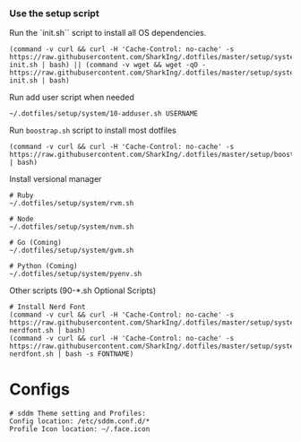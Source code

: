 ### Use the setup script

Run the `init.sh`` script to install all OS dependencies.
```
(command -v curl && curl -H 'Cache-Control: no-cache' -s https://raw.githubusercontent.com/SharkIng/.dotfiles/master/setup/system/00-init.sh | bash) || (command -v wget && wget -qO - https://raw.githubusercontent.com/SharkIng/.dotfiles/master/setup/system/00-init.sh | bash)
```

Run add user script when needed
```
~/.dotfiles/setup/system/10-adduser.sh USERNAME
```

Run `boostrap.sh` script to install most dotfiles
```
(command -v curl && curl -H 'Cache-Control: no-cache' -s https://raw.githubusercontent.com/SharkIng/.dotfiles/master/setup/boostrap.sh | bash)
```

Install versional manager
```
# Ruby
~/.dotfiles/setup/system/rvm.sh

# Node
~/.dotfiles/setup/system/nvm.sh

# Go (Coming)
~/.dotfiles/setup/system/gvm.sh

# Python (Coming)
~/.dotfiles/setup/system/pyenv.sh
```

Other scripts (90-*.sh Optional Scripts)
```
# Install Nerd Font
(command -v curl && curl -H 'Cache-Control: no-cache' -s https://raw.githubusercontent.com/SharkIng/.dotfiles/master/setup/system/90-nerdfont.sh | bash)
(command -v curl && curl -H 'Cache-Control: no-cache' -s https://raw.githubusercontent.com/SharkIng/.dotfiles/master/setup/system/90-nerdfont.sh | bash -s FONTNAME)
```


# Configs
```
# sddm Theme setting and Profiles:
Config location: /etc/sddm.conf.d/*
Profile Icon location: ~/.face.icon


```
